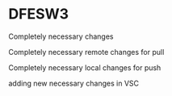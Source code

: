 # DFESW3
Completely necessary changes

Completely necessary remote changes for pull

Completely necessary local changes for push

adding new necessary changes in VSC